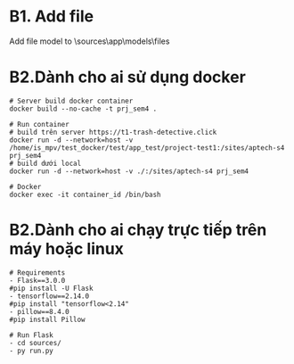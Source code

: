 # B1. Add file
Add file model to \sources\app\models\files

# B2.Dành cho ai sử dụng docker

    # Server build docker container
    docker build --no-cache -t prj_sem4 .

    # Run container
    # build trên server https://t1-trash-detective.click
    docker run -d --network=host -v /home/is_mpv/test_docker/test/app_test/project-test1:/sites/aptech-s4 prj_sem4
    # build dưới local
    docker run -d --network=host -v ./:/sites/aptech-s4 prj_sem4

    # Docker
    docker exec -it container_id /bin/bash

# B2.Dành cho ai chạy trực tiếp trên máy hoặc linux

    # Requirements 
    - Flask==3.0.0
    #pip install -U Flask
    - tensorflow==2.14.0
    #pip install "tensorflow<2.14" 
    - pillow==8.4.0
    #pip install Pillow

    # Run Flask
    - cd sources/
    - py run.py



